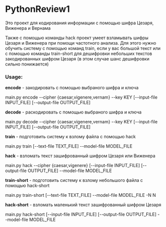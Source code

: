 # PythonReview1

Это проект для кодирования информации с помощью шифра Цезаря, Виженера и Вернама

Также с помощью команды hack проект умеет взламывать шифры Цезаря и Виженера при помощи частотного анализа.
Для этого нужно обучить систему с помощью команд train, если у вас большой текст или с помощью
команды train-short для дешифровки небольших текстов закодированных шифром Цезаря (в этом случае шанс дешифровки сильно понижается)

### Usage:

**encode** - закодировать с помощью выбраного шифра и ключа

main.py encode --cipher {caesar,vigenere,vernam} --key KEY
               [--input-file INPUT_FILE] [--output-file OUTPUT_FILE]
               
**decode** - раскодировать с помощью выбраного шифра и ключа

main.py decode --cipher {caesar,vigenere,vernam} --key KEY
               [--input-file INPUT_FILE] [--output-file OUTPUT_FILE]
               
**train** - подготовить систему к взлому файла с помощью hack
 
main.py train [--text-file TEXT_FILE] --model-file MODEL_FILE

**hack** - взломать текст зашифрованный шифром Цезаря или Виженера 

main.py hack --cipher {caesar,vigenere} [--input-file INPUT_FILE]
               [--output-file OUTPUT_FILE] --model-file MODEL_FILE

**train-short** - подготовить систему к взлому небольшого файла с помощью hack-short

main.py train-short [--text-file TEXT_FILE] --model-file MODEL_FILE -N N

**hack-short** - взломать маленький текст зашифрованный шифром Цезаря 

main.py hack-short [--input-file INPUT_FILE] [--output-file OUTPUT_FILE]
               --model-file MODEL_FILE

